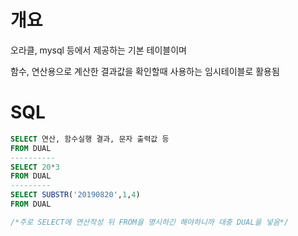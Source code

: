 # 개요

오라클, mysql 등에서 제공하는 기본 테이블이며

함수, 연산용으로 계산한 결과값을 확인할때 사용하는 임시테이블로 활용됨

# SQL

```sql
SELECT 연산, 함수실행 결과, 문자 출력값 등
FROM DUAL
----------
SELECT 20*3 
FROM DUAL
---------
SELECT SUBSTR('20190820',1,4)
FROM DUAL

/*주로 SELECT에 연산작성 뒤 FROM을 명시하긴 해야하니까 대충 DUAL을 넣음*/
```